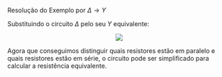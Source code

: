 <div class="cabecalho large">

Resolução do Exemplo por $\Delta \rightarrow Y$

</div>
<div class="conteudo normal">

Substituindo o circuito $\Delta$ pelo seu $Y$ equivalente:

<center>
    <img class="transparent" src="https://cdn.kastatic.org/ka-perseus-images/f4a19d613dccddb714e8ca1e8ba002dccc7e628d.svg">
</center>

Agora que conseguimos distinguir quais resistores estão em paralelo e quais resistores estão em série, o circuito pode ser simplificado para calcular a resistência equivalente. 

</div>
